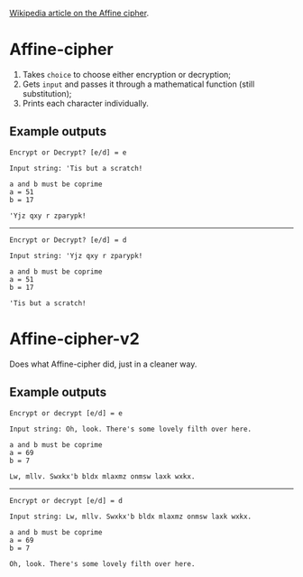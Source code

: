 [Wikipedia article on the Affine cipher](https://en.wikipedia.org/wiki/Affine_cipher).

# Affine-cipher

1. Takes `choice` to choose either encryption or decryption;
2. Gets `input` and passes it through a mathematical function (still substitution);
3. Prints each character individually.

## Example outputs

	Encrypt or Decrypt? [e/d] = e

	Input string: 'Tis but a scratch!

	a and b must be coprime
	a = 51
	b = 17

	'Yjz qxy r zparypk!
	
---

	Encrypt or Decrypt? [e/d] = d

	Input string: 'Yjz qxy r zparypk!

	a and b must be coprime
	a = 51
	b = 17

	'Tis but a scratch!
	
# Affine-cipher-v2

Does what Affine-cipher did, just in a cleaner way.

## Example outputs

	Encrypt or decrypt [e/d] = e                       

	Input string: Oh, look. There's some lovely filth over here. 

	a and b must be coprime
	a = 69
	b = 7

	Lw, mllv. Swxkx'b bldx mlaxmz onmsw laxk wxkx.
	
---

	Encrypt or decrypt [e/d] = d

	Input string: Lw, mllv. Swxkx'b bldx mlaxmz onmsw laxk wxkx.

	a and b must be coprime
	a = 69
	b = 7

	Oh, look. There's some lovely filth over here.

